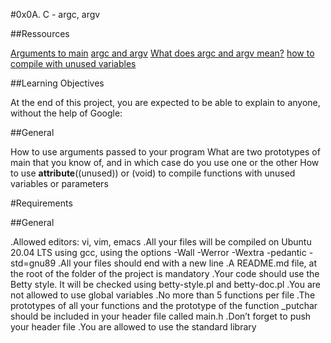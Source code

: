 #0x0A. C - argc, argv

##Ressources

[Arguments to main](https://publications.gbdirect.co.uk//c_book/chapter10/arguments_to_main.html)
[argc and argv](http://crasseux.com/books/ctutorial/argc-and-argv.html)
[What does argc and argv mean?](https://www.youtube.com/watch?v=aP1ijjeZc24)
[how to compile with unused variables](https://www.google.com/webhp?q=unused+variable+C)

##Learning Objectives

At the end of this project, you are expected to be able to explain to anyone, without the help of Google:

##General

How to use arguments passed to your program
What are two prototypes of main that you know of, and in which case do you use one or the other
How to use __attribute__((unused)) or (void) to compile functions with unused variables or parameters

#Requirements

##General

.Allowed editors: vi, vim, emacs
.All your files will be compiled on Ubuntu 20.04 LTS using gcc, using the options -Wall -Werror -Wextra -pedantic -std=gnu89
.All your files should end with a new line
.A README.md file, at the root of the folder of the project is mandatory
.Your code should use the Betty style. It will be checked using betty-style.pl and betty-doc.pl
.You are not allowed to use global variables
.No more than 5 functions per file
.The prototypes of all your functions and the prototype of the function _putchar should be included in your header file called main.h
.Don’t forget to push your header file
.You are allowed to use the standard library
